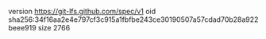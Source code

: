 version https://git-lfs.github.com/spec/v1
oid sha256:34f16aa2e4e797cf3c915a1fbfbe243ce30190507a57cdad70b28a922beee919
size 2766
